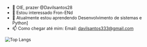 - 👋 OIE, prazer @Davilsantos28
- 👀 Estou interessado Fron-ENd
- 🌱 Atualmente estou aprendendo Desenvolvimento de sistemas e Python]
- 📫 Como chegar até mim: Email: davilsantos333@gmail.com

![Top Langs](https://github-readme-stats-git-masterrstaa-rickstaa.vercel.app/api/top-langs/?username=Davilsantos28&layout=compact&bg_color=000&border_color=30A3DC&title_color=E94D5F&text_color=FFF)
